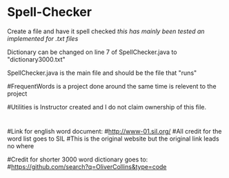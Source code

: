 # Spell-Checker
Create a file and have it spell checked *this has mainly been tested an implemented for .txt files*

Dictionary can be changed on line 7 of SpellChecker.java to "dictionary3000.txt"

SpellChecker.java is the main file and should be the file that "runs"



#FrequentWords is a project done around the same time is relevent to the project


#Utilities is Instructor created and I do not claim ownership of this file.
#
#Link for english word document: 
#http://www-01.sil.org/
#All credit for the word list goes to SIL
#This is the original website but the original link leads no where


#Credit for shorter 3000 word dictionary goes to:
#https://github.com/search?q=OliverCollins&type=code
#
#

